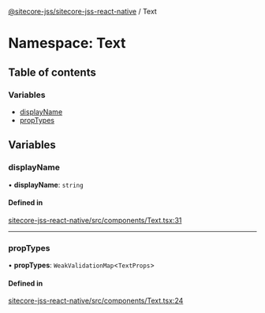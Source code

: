 [@sitecore-jss/sitecore-jss-react-native](../README.md) / Text

# Namespace: Text

## Table of contents

### Variables

- [displayName](Text.md#displayname)
- [propTypes](Text.md#proptypes)

## Variables

### displayName

• **displayName**: `string`

#### Defined in

[sitecore-jss-react-native/src/components/Text.tsx:31](https://github.com/Sitecore/jss/blob/567443ec8/packages/sitecore-jss-react-native/src/components/Text.tsx#L31)

___

### propTypes

• **propTypes**: `WeakValidationMap`<`TextProps`\>

#### Defined in

[sitecore-jss-react-native/src/components/Text.tsx:24](https://github.com/Sitecore/jss/blob/567443ec8/packages/sitecore-jss-react-native/src/components/Text.tsx#L24)
